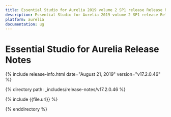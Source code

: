 ```yaml
---
title: Essential Studio for Aurelia 2019 volume 2 SP1 release Release Notes  
description: Essential Studio for Aurelia 2019 volume 2 SP1 release Release Notes  
platform: aurelia
documentation: ug
---
```


# Essential Studio for Aurelia  Release Notes  

{% include release-info.html date="August 21, 2019"  version="v17.2.0.46" %} 


{% directory path: _includes/release-notes/v17.2.0.46 %}

{% include {{file.url}} %}

{% enddirectory %}